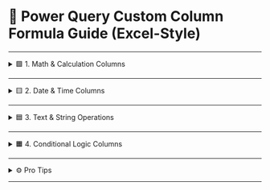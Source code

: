 # 🧠 Power Query Custom Column Formula Guide (Excel-Style)

---

<details>
<summary>🟩 1. Math & Calculation Columns</summary>

|  # | What You Want to Do            | Formula                                            |
| -: | ------------------------------ | -------------------------------------------------- |
| 1 | Total Amount (before discount) | `=[Qty] * [UnitPrice]`                             |
| 2 | Discount Amount                | `=[Qty] * [UnitPrice] * [Discount%] / 100`         |
| 3 | Final Price (after discount)   | `=[Qty] * [UnitPrice] * (1 - [Discount%] / 100)`   |
| 4 | Add Tax (18%)                  | `([Qty]*[UnitPrice]) * 0.18`                       |
| 5 | Format Total as ₹1,000 format  | `"₹" & Text.From(Number.Round([Qty]*[UnitPrice]))` |

</details>

---

<details>
<summary>🟨 2. Date & Time Columns</summary>

|  # | What You Want to Do                | Formula                                                                              |
| -: | ---------------------------------- | ------------------------------------------------------------------------------------ |
|  4 | Order Month Name                   | `Date.MonthName([OrderDate])`                                                        |
|  5 | Order Year                         | `Date.Year([OrderDate])`                                                             |
|  6 | Order Quarter                      | `Date.QuarterOfYear([OrderDate])`                                                    |
|  7 | Days Since Order                   | `Duration.Days(DateTime.LocalNow() - [OrderDate])`                                   |
| 23 | Days till Month End                | `Duration.Days(Date.EndOfMonth([OrderDate]) - [OrderDate])`                          |
| 24 | Days till Next Month Start         | `Duration.Days(Date.StartOfMonth(Date.AddMonths([OrderDate], 1)) - [OrderDate])`     |
| 25 | Extract Month Number (1–12)        | `Date.Month([OrderDate])`                                                            |
| 26 | Add Order Week Number              | `Date.WeekOfYear([OrderDate])`                                                       |
| 27 | Show “OLD” if Order > 180 days ago | `if Duration.Days(DateTime.LocalNow() - [OrderDate]) > 180 then "OLD" else "RECENT"` |
| 22 | Is Weekend Order                   | `let d = Date.DayOfWeek([OrderDate]) in d = 0 or d = 6`                              |
| 13 | Extract Day of Week                | `Date.DayOfWeekName([OrderDate])`                                                    |

</details>

---

<details>
<summary>🟦 3. Text & String Operations</summary>

|  # | What You Want to Do                     | Formula                                         |
| -: | --------------------------------------- | ----------------------------------------------- |
| 16 | Length of Customer Name                 | `Text.Length([Customer])`                       |
| 17 | First Letter of Product                 | `Text.Start([Product], 1)`                      |
| 18 | Make Product Name UPPERCASE             | `Text.Upper([Product])`                         |
| 19 | Make Customer Name lowercase            | `Text.Lower([Customer])`                        |
| 20 | Check if Product contains “pen”         | `Text.Contains(Text.Lower([Product]), "pen")`   |
| 21 | Remove Spaces from Customer             | `Text.Trim([Customer])`                         |
| 30 | Replace Missing Discount with 0         | `if [Discount%] = null then 0 else [Discount%]` |
| 12 | Combine Customer + Product              | `[Customer] & " - " & [Product]`                |
| 15 | Convert Date to Text (e.g. 01-Jan-2024) | `Date.ToText([OrderDate], "dd-MMM-yyyy")`       |

</details>

---

<details>
<summary>🟧 4. Conditional Logic Columns</summary>

|  # | What You Want to Do                 | Formula                                                                                             |
| -: | ----------------------------------- | --------------------------------------------------------------------------------------------------- |
|  8 | Is Bulk Order (Qty > 10)            | `if [Qty] > 10 then "Yes" else "No"`                                                                |
|  9 | Category Based on Product           | `if [Product] = "Pen" then "Stationery" else "Other"`                                               |
| 11 | Flag Order Value: High, Medium, Low | `if [Qty]*[UnitPrice] > 1000 then "High" else if [Qty]*[UnitPrice] >= 500 then "Medium" else "Low"` |
| 29 | Is Order ID Even or Odd             | `if Number.Mod([OrderID], 2) = 0 then "Even" else "Odd"`                                            |

</details>

---

<details>
<summary>⚙️ Pro Tips</summary>

| Tip # | What to Know                                                                                                             |
| ----- | ------------------------------------------------------------------------------------------------------------------------ |
| ✅     | You can nest functions just like Excel: `if condition then Text.Upper(...) else ...`                                     |
| ✅     | Use `Text.Lower(...)` when checking strings to avoid case-sensitivity errors                                             |
| ✅     | `DateTime.LocalNow()` gives current timestamp—great for aging or date difference logic                                   |
| ✅     | `Applied Steps` lets you see and debug every step—no guesswork like DAX                                                  |
| ✅     | Avoid using `New Measure` for row-by-row logic—Power Query is much better suited                                         |
| ✅     | Always rename columns clearly after adding, to make your model readable later                                            |
| ✅     | Keep transformations **clean and lean**—Power Query runs before visuals, so performance is better than DAX for row logic |

</details>

---
